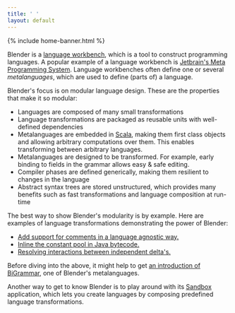 ```yaml
---
title: ' '
layout: default
---
```


{% include home-banner.html %}

Blender is a [language workbench](https://en.wikipedia.org/wiki/Language_workbench), which is a tool to construct programming languages. A popular example of a language workbench is <a href="https://www.jetbrains.com/mps/">Jetbrain's Meta Programming System</a>. Language workbenches often define one or several _metalanguages_, which are used to define (parts of) a language.

Blender's focus is on modular language design. These are the properties that make it so modular:

- Languages are composed of many small transformations
- Language transformations are packaged as reusable units with well-defined dependencies
- Metalanguages are embedded in [Scala](http://www.scala-lang.org/"), making them first class objects and allowing arbitrary computations over them. This enables transforming between arbitrary languages.
- Metalanguages are designed to be transformed. For example, early binding to fields in the grammar allows easy & safe editing.
- Compiler phases are defined generically, making them resilient to changes in the language
- Abstract syntax trees are stored unstructured, which provides many benefits such as fast transformations and language composition at run-time

The best way to show Blender's modularity is by example. Here are examples of language transformations demonstrating the power of Blender:

- [Add support for comments in a language agnostic way.](http://keyboarddrummer.github.io/Blender/bigrammar/modularity/)
- [Inline the constant pool in Java bytecode.](http://keyboarddrummer.github.io/Blender/deltas/inline-constant-pool/)
- [Resolving interactions between independent delta's.](http://keyboarddrummer.github.io/Blender/deltas/delta-interactions/)

Before diving into the above, it might help to get [an introduction of BiGrammar](http://keyboarddrummer.github.io/Blender/bigrammar/introduction/), one of Blender's metalanguages.

Another way to get to know Blender is to play around with its [Sandbox](http://keyboarddrummer.github.io/Blender/core/sandbox/) application, which lets you create languages by composing predefined language transformations.